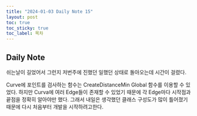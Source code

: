 ```yaml
---
title: "2024-01-03 Daily Note 15"
layout: post
toc: true
toc_sticky: true
toc_label: 목차
---
```


## Daily Note

쉬는날이 길었어서 그런지 저번주에 진했던 일했던 상태로 돌아오는데 시간이 걸렸다.

Curve에 포인트를 검사하는 함수는 CreateDistanceMin Global 함수를 이용할 수 있었다. 하지만 Curva에 여러 Edge들이 존재할 수 있었기 때문에 각 Edge마다 시작점과 끝점을 정확히 알아야만 했다. 그래서 내일은 생각했던 클래스 구성도가 많이 틀어졌기 때문에 다시 처음부터 개발을 시작하려고한다.

